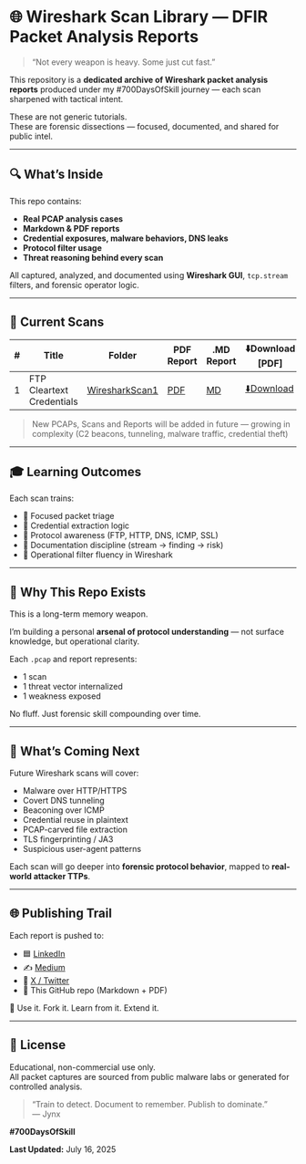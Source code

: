 # 🌐 Wireshark Scan Library — DFIR Packet Analysis Reports

> “Not every weapon is heavy. Some just cut fast.”

This repository is a **dedicated archive of Wireshark packet analysis reports** produced under my #700DaysOfSkill journey — each scan sharpened with tactical intent.

These are not generic tutorials.  
These are forensic dissections — focused, documented, and shared for public intel.

---

## 🔍 What’s Inside

This repo contains:

-  **Real PCAP analysis cases**
-  **Markdown & PDF reports**
-  **Credential exposures, malware behaviors, DNS leaks**
-  **Protocol filter usage**
-  **Threat reasoning behind every scan**

All captured, analyzed, and documented using **Wireshark GUI**, `tcp.stream` filters, and forensic operator logic.

---

## 📑 Current Scans

| # | Title | Folder | PDF Report | .MD Report | ⬇️Download [PDF] |
|---|-------|--------|------------|-------| ------- |
| 1 | FTP Cleartext Credentials | [WiresharkScan1](./WiresharkScan1) | [PDF](./WiresharkScan1/WiresharkScan1.pdf) | [MD](./WiresharkScan1/WiresharkScan1.md) | [⬇️Download]() |

> New PCAPs, Scans and Reports will be added in future — growing in complexity (C2 beacons, tunneling, malware traffic, credential theft)

---

## 🎓 Learning Outcomes

Each scan trains:

- 🎯 Focused packet triage
- 🔐 Credential extraction logic
- 📡 Protocol awareness (FTP, HTTP, DNS, ICMP, SSL)
- 🧾 Documentation discipline (stream → finding → risk)
- 🧰 Operational filter fluency in Wireshark

---

## 🧱 Why This Repo Exists

This is a long-term memory weapon.

I’m building a personal **arsenal of protocol understanding** — not surface knowledge, but operational clarity.

Each `.pcap` and report represents:

- 1 scan
- 1 threat vector internalized
- 1 weakness exposed

No fluff. Just forensic skill compounding over time.

---

## 🔄 What’s Coming Next

Future Wireshark scans will cover:

- Malware over HTTP/HTTPS
- Covert DNS tunneling
- Beaconing over ICMP
- Credential reuse in plaintext
- PCAP-carved file extraction
- TLS fingerprinting / JA3
- Suspicious user-agent patterns

Each scan will go deeper into **forensic protocol behavior**, mapped to **real-world attacker TTPs**.

---

## 🌐 Publishing Trail

Each report is pushed to:
- 🟦 [LinkedIn](https://www.linkedin.com/in/jynxora/)
- ✍️ [Medium](https://medium.com/@jynxora)
- 🖤 [X / Twitter](https://x.com/JynxZero)
- 📁 This GitHub repo (Markdown + PDF)

🧠 Use it. Fork it. Learn from it. Extend it.

---

## 📜 License

Educational, non-commercial use only.  
All packet captures are sourced from public malware labs or generated for controlled analysis.

> “Train to detect. Document to remember. Publish to dominate.”  
> — Jynx

**#700DaysOfSkill**

**Last Updated:** July 16, 2025
